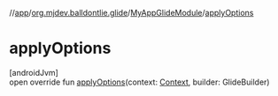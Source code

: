 //[app](../../../index.md)/[org.mjdev.balldontlie.glide](../index.md)/[MyAppGlideModule](index.md)/[applyOptions](apply-options.md)

# applyOptions

[androidJvm]\
open override fun [applyOptions](apply-options.md)(context: [Context](https://developer.android.com/reference/kotlin/android/content/Context.html), builder: GlideBuilder)

